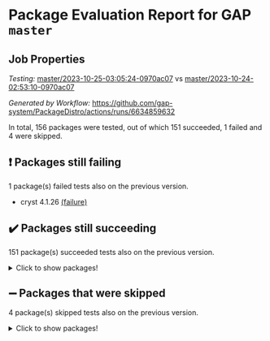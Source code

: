# Package Evaluation Report for GAP `master`

## Job Properties

*Testing:* [master/2023-10-25-03:05:24-0970ac07](https://github.com/gap-system/PackageDistro/blob/data/reports/master/2023-10-25-03:05:24-0970ac07) vs [master/2023-10-24-02:53:10-0970ac07](https://github.com/gap-system/PackageDistro/blob/data/reports/master/2023-10-24-02:53:10-0970ac07)

*Generated by Workflow:* https://github.com/gap-system/PackageDistro/actions/runs/6634859632

In total, 156 packages were tested, out of which 151 succeeded, 1 failed and 4 were skipped.

## :exclamation: Packages still failing

1 package(s) failed tests also on the previous version.
- cryst 4.1.26 [(failure)](https://github.com/gap-system/PackageDistro/actions/runs/6634859632/job/18025389348)

## :heavy_check_mark: Packages still succeeding

151 package(s) succeeded tests also on the previous version.
<details><summary>Click to show packages!</summary>

- 4ti2interface 2023.02-04 [(success)](https://github.com/gap-system/PackageDistro/actions/runs/6634859632/job/18025386907)
- ace 5.6.2 [(success)](https://github.com/gap-system/PackageDistro/actions/runs/6634859632/job/18025387039)
- aclib 1.3.2 [(success)](https://github.com/gap-system/PackageDistro/actions/runs/6634859632/job/18025387168)
- agt 0.3.1 [(success)](https://github.com/gap-system/PackageDistro/actions/runs/6634859632/job/18025387279)
- alnuth 3.2.1 [(success)](https://github.com/gap-system/PackageDistro/actions/runs/6634859632/job/18025387379)
- anupq 3.3.0 [(success)](https://github.com/gap-system/PackageDistro/actions/runs/6634859632/job/18025387465)
- atlasrep 2.1.7 [(success)](https://github.com/gap-system/PackageDistro/actions/runs/6634859632/job/18025387562)
- autodoc 2023.06.19 [(success)](https://github.com/gap-system/PackageDistro/actions/runs/6634859632/job/18025387652)
- automata 1.15 [(success)](https://github.com/gap-system/PackageDistro/actions/runs/6634859632/job/18025387765)
- automgrp 1.3.2 [(success)](https://github.com/gap-system/PackageDistro/actions/runs/6634859632/job/18025387906)
- autpgrp 1.11 [(success)](https://github.com/gap-system/PackageDistro/actions/runs/6634859632/job/18025388026)
- cap 2023.10-07 [(success)](https://github.com/gap-system/PackageDistro/actions/runs/6634859632/job/18025388216)
- caratinterface 2.3.5 [(success)](https://github.com/gap-system/PackageDistro/actions/runs/6634859632/job/18025388335)
- cddinterface 2022.11.01 [(success)](https://github.com/gap-system/PackageDistro/actions/runs/6634859632/job/18025388446)
- circle 1.6.6 [(success)](https://github.com/gap-system/PackageDistro/actions/runs/6634859632/job/18025388540)
- classicpres 1.22 [(success)](https://github.com/gap-system/PackageDistro/actions/runs/6634859632/job/18025388649)
- cohomolo 1.6.11 [(success)](https://github.com/gap-system/PackageDistro/actions/runs/6634859632/job/18025388751)
- congruence 1.2.5 [(success)](https://github.com/gap-system/PackageDistro/actions/runs/6634859632/job/18025388852)
- corelg 1.56 [(success)](https://github.com/gap-system/PackageDistro/actions/runs/6634859632/job/18025388962)
- crime 1.6 [(success)](https://github.com/gap-system/PackageDistro/actions/runs/6634859632/job/18025389058)
- crisp 1.4.6 [(success)](https://github.com/gap-system/PackageDistro/actions/runs/6634859632/job/18025389171)
- crypting 0.10.4 [(success)](https://github.com/gap-system/PackageDistro/actions/runs/6634859632/job/18025389251)
- crystcat 1.1.10 [(success)](https://github.com/gap-system/PackageDistro/actions/runs/6634859632/job/18025389458)
- ctbllib 1.3.6 [(success)](https://github.com/gap-system/PackageDistro/actions/runs/6634859632/job/18025389602)
- cubefree 1.19 [(success)](https://github.com/gap-system/PackageDistro/actions/runs/6634859632/job/18025389701)
- curlinterface 2.3.2 [(success)](https://github.com/gap-system/PackageDistro/actions/runs/6634859632/job/18025389816)
- cvec 2.8.1 [(success)](https://github.com/gap-system/PackageDistro/actions/runs/6634859632/job/18025389935)
- datastructures 0.3.0 [(success)](https://github.com/gap-system/PackageDistro/actions/runs/6634859632/job/18025390076)
- deepthought 1.0.6 [(success)](https://github.com/gap-system/PackageDistro/actions/runs/6634859632/job/18025390176)
- design 1.8 [(success)](https://github.com/gap-system/PackageDistro/actions/runs/6634859632/job/18025390277)
- difsets 2.3.1 [(success)](https://github.com/gap-system/PackageDistro/actions/runs/6634859632/job/18025390385)
- digraphs 1.6.3 [(success)](https://github.com/gap-system/PackageDistro/actions/runs/6634859632/job/18025390487)
- edim 1.3.7 [(success)](https://github.com/gap-system/PackageDistro/actions/runs/6634859632/job/18025390596)
- example 4.3.4 [(success)](https://github.com/gap-system/PackageDistro/actions/runs/6634859632/job/18025390783)
- examplesforhomalg 2023.10-01 [(success)](https://github.com/gap-system/PackageDistro/actions/runs/6634859632/job/18025390901)
- factint 1.6.3 [(success)](https://github.com/gap-system/PackageDistro/actions/runs/6634859632/job/18025391035)
- ferret 1.0.9 [(success)](https://github.com/gap-system/PackageDistro/actions/runs/6634859632/job/18025391198)
- fga 1.5.0 [(success)](https://github.com/gap-system/PackageDistro/actions/runs/6634859632/job/18025391302)
- fining 1.5.6 [(success)](https://github.com/gap-system/PackageDistro/actions/runs/6634859632/job/18025391427)
- float 1.0.3 [(success)](https://github.com/gap-system/PackageDistro/actions/runs/6634859632/job/18025391579)
- format 1.4.3 [(success)](https://github.com/gap-system/PackageDistro/actions/runs/6634859632/job/18025391715)
- forms 1.2.9 [(success)](https://github.com/gap-system/PackageDistro/actions/runs/6634859632/job/18025391884)
- fplsa 1.2.6 [(success)](https://github.com/gap-system/PackageDistro/actions/runs/6634859632/job/18025392027)
- fr 2.4.12 [(success)](https://github.com/gap-system/PackageDistro/actions/runs/6634859632/job/18025392136)
- francy 2.0.3 [(success)](https://github.com/gap-system/PackageDistro/actions/runs/6634859632/job/18025392255)
- fwtree 1.3 [(success)](https://github.com/gap-system/PackageDistro/actions/runs/6634859632/job/18025392370)
- gapdoc 1.6.6 [(success)](https://github.com/gap-system/PackageDistro/actions/runs/6634859632/job/18025392512)
- gauss 2023.02-04 [(success)](https://github.com/gap-system/PackageDistro/actions/runs/6634859632/job/18025392643)
- gaussforhomalg 2023.10-01 [(success)](https://github.com/gap-system/PackageDistro/actions/runs/6634859632/job/18025392812)
- gbnp 1.0.5 [(success)](https://github.com/gap-system/PackageDistro/actions/runs/6634859632/job/18025392954)
- generalizedmorphismsforcap 2023.08-02 [(success)](https://github.com/gap-system/PackageDistro/actions/runs/6634859632/job/18025393077)
- genss 1.6.8 [(success)](https://github.com/gap-system/PackageDistro/actions/runs/6634859632/job/18025393247)
- gradedmodules 2023.09-01 [(success)](https://github.com/gap-system/PackageDistro/actions/runs/6634859632/job/18025393401)
- gradedringforhomalg 2023.08-01 [(success)](https://github.com/gap-system/PackageDistro/actions/runs/6634859632/job/18025393552)
- grape 4.9.0 [(success)](https://github.com/gap-system/PackageDistro/actions/runs/6634859632/job/18025393714)
- groupoids 1.73 [(success)](https://github.com/gap-system/PackageDistro/actions/runs/6634859632/job/18025393868)
- grpconst 2.6.4 [(success)](https://github.com/gap-system/PackageDistro/actions/runs/6634859632/job/18025394059)
- guarana 0.96.3 [(success)](https://github.com/gap-system/PackageDistro/actions/runs/6634859632/job/18025394230)
- guava 3.18 [(success)](https://github.com/gap-system/PackageDistro/actions/runs/6634859632/job/18025394395)
- hap 1.60 [(success)](https://github.com/gap-system/PackageDistro/actions/runs/6634859632/job/18025394574)
- hapcryst 0.1.15 [(success)](https://github.com/gap-system/PackageDistro/actions/runs/6634859632/job/18025394718)
- hecke 1.5.3 [(success)](https://github.com/gap-system/PackageDistro/actions/runs/6634859632/job/18025394873)
- help 3.5 [(success)](https://github.com/gap-system/PackageDistro/actions/runs/6634859632/job/18025395063)
- homalg 2023.10-01 [(success)](https://github.com/gap-system/PackageDistro/actions/runs/6634859632/job/18025395240)
- homalgtocas 2023.08-01 [(success)](https://github.com/gap-system/PackageDistro/actions/runs/6634859632/job/18025395377)
- idrel 2.45 [(success)](https://github.com/gap-system/PackageDistro/actions/runs/6634859632/job/18025395533)
- images 1.3.1 [(success)](https://github.com/gap-system/PackageDistro/actions/runs/6634859632/job/18025395712)
- intpic 0.3.0 [(success)](https://github.com/gap-system/PackageDistro/actions/runs/6634859632/job/18025395883)
- io 4.8.2 [(success)](https://github.com/gap-system/PackageDistro/actions/runs/6634859632/job/18025396060)
- io_forhomalg 2023.02-04 [(success)](https://github.com/gap-system/PackageDistro/actions/runs/6634859632/job/18025396218)
- irredsol 1.4.4 [(success)](https://github.com/gap-system/PackageDistro/actions/runs/6634859632/job/18025396376)
- json 2.1.1 [(success)](https://github.com/gap-system/PackageDistro/actions/runs/6634859632/job/18025397044)
- jupyterkernel 1.5.0 [(success)](https://github.com/gap-system/PackageDistro/actions/runs/6634859632/job/18025397189)
- jupyterviz 1.5.6 [(success)](https://github.com/gap-system/PackageDistro/actions/runs/6634859632/job/18025397353)
- kan 1.36 [(success)](https://github.com/gap-system/PackageDistro/actions/runs/6634859632/job/18025397500)
- kbmag 1.5.11 [(success)](https://github.com/gap-system/PackageDistro/actions/runs/6634859632/job/18025397647)
- laguna 3.9.6 [(success)](https://github.com/gap-system/PackageDistro/actions/runs/6634859632/job/18025397820)
- liealgdb 2.2.1 [(success)](https://github.com/gap-system/PackageDistro/actions/runs/6634859632/job/18025397945)
- liepring 2.8 [(success)](https://github.com/gap-system/PackageDistro/actions/runs/6634859632/job/18025398090)
- liering 2.4.2 [(success)](https://github.com/gap-system/PackageDistro/actions/runs/6634859632/job/18025398272)
- linearalgebraforcap 2023.10-04 [(success)](https://github.com/gap-system/PackageDistro/actions/runs/6634859632/job/18025398452)
- localizeringforhomalg 2023.10-01 [(success)](https://github.com/gap-system/PackageDistro/actions/runs/6634859632/job/18025398643)
- loops 3.4.3 [(success)](https://github.com/gap-system/PackageDistro/actions/runs/6634859632/job/18025398852)
- lpres 1.0.3 [(success)](https://github.com/gap-system/PackageDistro/actions/runs/6634859632/job/18025398998)
- majoranaalgebras 1.5.1 [(success)](https://github.com/gap-system/PackageDistro/actions/runs/6634859632/job/18025399125)
- mapclass 1.4.6 [(success)](https://github.com/gap-system/PackageDistro/actions/runs/6634859632/job/18025399237)
- matgrp 0.70 [(success)](https://github.com/gap-system/PackageDistro/actions/runs/6634859632/job/18025399369)
- matricesforhomalg 2023.10-01 [(success)](https://github.com/gap-system/PackageDistro/actions/runs/6634859632/job/18025399501)
- modisom 2.5.4 [(success)](https://github.com/gap-system/PackageDistro/actions/runs/6634859632/job/18025399596)
- modulepresentationsforcap 2023.10-01 [(success)](https://github.com/gap-system/PackageDistro/actions/runs/6634859632/job/18025399685)
- modules 2023.10-01 [(success)](https://github.com/gap-system/PackageDistro/actions/runs/6634859632/job/18025399924)
- monoidalcategories 2023.10-01 [(success)](https://github.com/gap-system/PackageDistro/actions/runs/6634859632/job/18025400028)
- nconvex 2022.09-01 [(success)](https://github.com/gap-system/PackageDistro/actions/runs/6634859632/job/18025400156)
- nilmat 1.4.2 [(success)](https://github.com/gap-system/PackageDistro/actions/runs/6634859632/job/18025400302)
- nock 1.5 [(success)](https://github.com/gap-system/PackageDistro/actions/runs/6634859632/job/18025400410)
- normalizinterface 1.3.6 [(success)](https://github.com/gap-system/PackageDistro/actions/runs/6634859632/job/18025400521)
- nq 2.5.10 [(success)](https://github.com/gap-system/PackageDistro/actions/runs/6634859632/job/18025400633)
- numericalsgps 1.3.1 [(success)](https://github.com/gap-system/PackageDistro/actions/runs/6634859632/job/18025400729)
- openmath 11.5.3 [(success)](https://github.com/gap-system/PackageDistro/actions/runs/6634859632/job/18025400843)
- orb 4.9.0 [(success)](https://github.com/gap-system/PackageDistro/actions/runs/6634859632/job/18025400944)
- packagemanager 1.4.1 [(success)](https://github.com/gap-system/PackageDistro/actions/runs/6634859632/job/18025401075)
- patternclass 2.4.3 [(success)](https://github.com/gap-system/PackageDistro/actions/runs/6634859632/job/18025401192)
- permut 2.0.4 [(success)](https://github.com/gap-system/PackageDistro/actions/runs/6634859632/job/18025401356)
- polenta 1.3.10 [(success)](https://github.com/gap-system/PackageDistro/actions/runs/6634859632/job/18025401468)
- polymaking 0.8.7 [(success)](https://github.com/gap-system/PackageDistro/actions/runs/6634859632/job/18025401587)
- primgrp 3.4.4 [(success)](https://github.com/gap-system/PackageDistro/actions/runs/6634859632/job/18025401687)
- profiling 2.5.4 [(success)](https://github.com/gap-system/PackageDistro/actions/runs/6634859632/job/18025401804)
- qpa 1.34 [(success)](https://github.com/gap-system/PackageDistro/actions/runs/6634859632/job/18025401926)
- quagroup 1.8.3 [(success)](https://github.com/gap-system/PackageDistro/actions/runs/6634859632/job/18025402045)
- radiroot 2.9 [(success)](https://github.com/gap-system/PackageDistro/actions/runs/6634859632/job/18025402190)
- rcwa 4.7.1 [(success)](https://github.com/gap-system/PackageDistro/actions/runs/6634859632/job/18025402325)
- rds 1.8 [(success)](https://github.com/gap-system/PackageDistro/actions/runs/6634859632/job/18025402431)
- recog 1.4.2 [(success)](https://github.com/gap-system/PackageDistro/actions/runs/6634859632/job/18025402520)
- repndecomp 1.3.0 [(success)](https://github.com/gap-system/PackageDistro/actions/runs/6634859632/job/18025402624)
- repsn 3.1.1 [(success)](https://github.com/gap-system/PackageDistro/actions/runs/6634859632/job/18025402747)
- resclasses 4.7.3 [(success)](https://github.com/gap-system/PackageDistro/actions/runs/6634859632/job/18025402844)
- ringsforhomalg 2023.09-01 [(success)](https://github.com/gap-system/PackageDistro/actions/runs/6634859632/job/18025402967)
- sco 2023.08-01 [(success)](https://github.com/gap-system/PackageDistro/actions/runs/6634859632/job/18025403090)
- scscp 2.4.1 [(success)](https://github.com/gap-system/PackageDistro/actions/runs/6634859632/job/18025403210)
- semigroups 5.3.2 [(success)](https://github.com/gap-system/PackageDistro/actions/runs/6634859632/job/18025403337)
- sglppow 2.3 [(success)](https://github.com/gap-system/PackageDistro/actions/runs/6634859632/job/18025403485)
- sgpviz 0.999.5 [(success)](https://github.com/gap-system/PackageDistro/actions/runs/6634859632/job/18025403590)
- simpcomp 2.1.14 [(success)](https://github.com/gap-system/PackageDistro/actions/runs/6634859632/job/18025403717)
- singular 2023.02.09 [(success)](https://github.com/gap-system/PackageDistro/actions/runs/6634859632/job/18025403847)
- sl2reps 1.1 [(success)](https://github.com/gap-system/PackageDistro/actions/runs/6634859632/job/18025404006)
- sla 1.5.3 [(success)](https://github.com/gap-system/PackageDistro/actions/runs/6634859632/job/18025404158)
- smallgrp 1.5.3 [(success)](https://github.com/gap-system/PackageDistro/actions/runs/6634859632/job/18025404297)
- smallsemi 0.6.13 [(success)](https://github.com/gap-system/PackageDistro/actions/runs/6634859632/job/18025404464)
- sonata 2.9.6 [(success)](https://github.com/gap-system/PackageDistro/actions/runs/6634859632/job/18025404600)
- sophus 1.27 [(success)](https://github.com/gap-system/PackageDistro/actions/runs/6634859632/job/18025404732)
- sotgrps 1.2 [(success)](https://github.com/gap-system/PackageDistro/actions/runs/6634859632/job/18025404840)
- spinsym 1.5.2 [(success)](https://github.com/gap-system/PackageDistro/actions/runs/6634859632/job/18025404997)
- standardff 1.0 [(success)](https://github.com/gap-system/PackageDistro/actions/runs/6634859632/job/18025405167)
- symbcompcc 1.3.2 [(success)](https://github.com/gap-system/PackageDistro/actions/runs/6634859632/job/18025405337)
- thelma 1.3 [(success)](https://github.com/gap-system/PackageDistro/actions/runs/6634859632/job/18025405491)
- tomlib 1.2.9 [(success)](https://github.com/gap-system/PackageDistro/actions/runs/6634859632/job/18025405653)
- toolsforhomalg 2023.10-01 [(success)](https://github.com/gap-system/PackageDistro/actions/runs/6634859632/job/18025405781)
- toric 1.9.5 [(success)](https://github.com/gap-system/PackageDistro/actions/runs/6634859632/job/18025405906)
- toricvarieties 2022.07.13 [(success)](https://github.com/gap-system/PackageDistro/actions/runs/6634859632/job/18025406024)
- transgrp 3.6.4 [(success)](https://github.com/gap-system/PackageDistro/actions/runs/6634859632/job/18025406172)
- ugaly 4.1.3 [(success)](https://github.com/gap-system/PackageDistro/actions/runs/6634859632/job/18025406319)
- unipot 1.5 [(success)](https://github.com/gap-system/PackageDistro/actions/runs/6634859632/job/18025406460)
- unitlib 4.2.0 [(success)](https://github.com/gap-system/PackageDistro/actions/runs/6634859632/job/18025406574)
- utils 0.84 [(success)](https://github.com/gap-system/PackageDistro/actions/runs/6634859632/job/18025406738)
- uuid 0.7 [(success)](https://github.com/gap-system/PackageDistro/actions/runs/6634859632/job/18025406898)
- walrus 0.9991 [(success)](https://github.com/gap-system/PackageDistro/actions/runs/6634859632/job/18025407037)
- wedderga 4.10.4 [(success)](https://github.com/gap-system/PackageDistro/actions/runs/6634859632/job/18025407204)
- xmod 2.91 [(success)](https://github.com/gap-system/PackageDistro/actions/runs/6634859632/job/18025407359)
- xmodalg 1.23 [(success)](https://github.com/gap-system/PackageDistro/actions/runs/6634859632/job/18025407530)
- yangbaxter 0.10.3 [(success)](https://github.com/gap-system/PackageDistro/actions/runs/6634859632/job/18025407717)
- zeromqinterface 0.14 [(success)](https://github.com/gap-system/PackageDistro/actions/runs/6634859632/job/18025407889)
</details>

## :heavy_minus_sign: Packages that were skipped

4 package(s) skipped tests also on the previous version.
<details><summary>Click to show packages!</summary>

- browse 1.8.21 [(skipped)](https://github.com/gap-system/PackageDistro/actions/runs/6634859632/job/18024887724)
- itc 1.5.1 [(skipped)](https://github.com/gap-system/PackageDistro/actions/runs/6634859632/job/18024887724)
- polycyclic 2.16 [(skipped)](https://github.com/gap-system/PackageDistro/actions/runs/6634859632/job/18024887724)
- xgap 4.31 [(skipped)](https://github.com/gap-system/PackageDistro/actions/runs/6634859632/job/18024887724)
</details>

